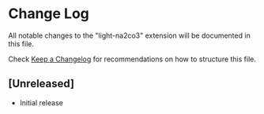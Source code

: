 # Change Log
All notable changes to the "light-na2co3" extension will be documented in this file.

Check [Keep a Changelog](http://keepachangelog.com/) for recommendations on how to structure this file.

## [Unreleased]
- Initial release
